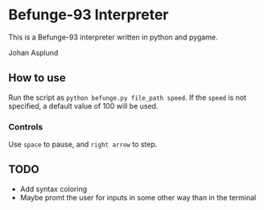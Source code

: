 # Befunge-93 Interpreter

This is a Befunge-93 interpreter written in python and pygame.

Johan Asplund

## How to use

Run the script as ``python befunge.py file_path speed``. If the ``speed`` is not specified, a default value of 100 will be used.

### Controls
Use ``space`` to pause, and ``right arrow`` to step.

## TODO

- Add syntax coloring
- Maybe promt the user for inputs in some other way than in the terminal